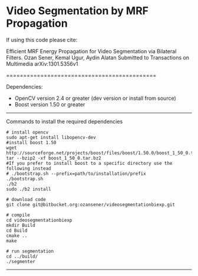 Video Segmentation by MRF Propagation
===========================

If using this code please cite: 


Efficient MRF Energy Propagation for Video Segmentation via Bilateral Filters.
Ozan Sener, Kemal Ugur, Aydin Alatan
Submitted to Transactions on Multimedia arXiv:1301.5356v1


============================================

Dependencies:


* OpenCV version 2.4 or greater (dev version or install from source)
* Boost version 1.50 or greater

----

Commands to install the required dependencies

    # install opencv
    sudo apt-get install libopencv-dev
    #install boost 1.50
    wget http://sourceforge.net/projects/boost/files/boost/1.50.0/boost_1_50_0.tar.bz2
    tar --bzip2 -xf boost_1_50_0.tar.bz2
    #If you prefer to install boost to a specific directory use the following instead
    # ./bootstrap.sh --prefix=path/to/installation/prefix
    ./bootstrap.sh
    ./b2
    sudo ./b2 install
    
    # download code 
    git clone git@bitbucket.org:ozansener/videosegmentationbiexp.git
    
    # compile
    cd videosegmentationbiexp
    mkdir Build
    cd Build
    cmake ..
    make
    
    # run segmentation 
    cd ../build/
    ./segmenter
    

--------------






